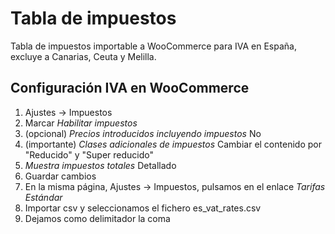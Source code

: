 Tabla de impuestos
==================

Tabla de impuestos importable a WooCommerce para IVA en España, excluye a Canarias, Ceuta y Melilla.

## Configuración IVA en WooCommerce
1. Ajustes -> Impuestos
  1. Marcar _Habilitar impuestos_ 
  2. (opcional) _Precios introducidos incluyendo impuestos_ No
  3. (importante) _Clases adicionales de impuestos_ Cambiar el contenido por "Reducido" y "Super reducido" 
  4. _Muestra impuestos totales_ Detallado
  5. Guardar cambios
2. En la misma página, Ajustes -> Impuestos, pulsamos en el enlace _Tarifas Estándar_
  1. Importar csv y seleccionamos el fichero es\_vat\_rates.csv
  2. Dejamos como delimitador la coma
